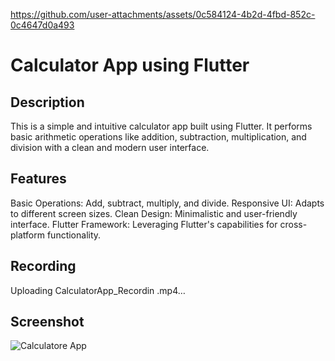 
https://github.com/user-attachments/assets/0c584124-4b2d-4fbd-852c-0c4647d0a493
# Calculator App using Flutter

## Description
This is a simple and intuitive calculator app built using Flutter. It performs basic arithmetic operations like addition, subtraction, multiplication, and division with a clean and modern user interface.

## Features
Basic Operations: Add, subtract, multiply, and divide.
Responsive UI: Adapts to different screen sizes.
Clean Design: Minimalistic and user-friendly interface.
Flutter Framework: Leveraging Flutter's capabilities for cross-platform functionality.

## Recording 

Uploading CalculatorApp_Recordin .mp4…

## Screenshot

![Calculatore App](https://github.com/user-attachments/assets/9d228b56-4dd2-441d-870d-363379014437)

